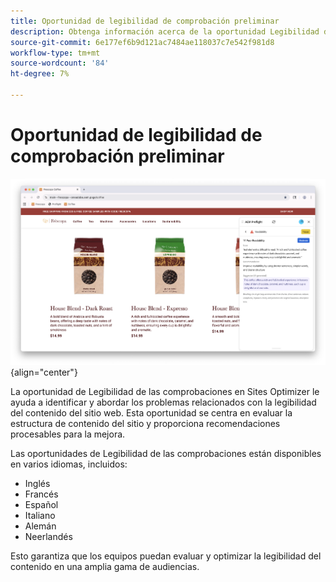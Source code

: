```yaml
---
title: Oportunidad de legibilidad de comprobación preliminar
description: Obtenga información acerca de la oportunidad Legibilidad de las comprobaciones en Sites Optimizer.
source-git-commit: 6e177ef6b9d121ac7484ae118037c7e542f981d8
workflow-type: tm+mt
source-wordcount: '84'
ht-degree: 7%

---
```



# Oportunidad de legibilidad de comprobación preliminar

![Oportunidad de lectura de comprobaciones](./assets/readability/hero.png){align="center"}

La oportunidad de Legibilidad de las comprobaciones en Sites Optimizer le ayuda a identificar y abordar los problemas relacionados con la legibilidad del contenido del sitio web. Esta oportunidad se centra en evaluar la estructura de contenido del sitio y proporciona recomendaciones procesables para la mejora.

Las oportunidades de Legibilidad de las comprobaciones están disponibles en varios idiomas, incluidos:

* Inglés
* Francés
* Español
* Italiano
* Alemán
* Neerlandés

Esto garantiza que los equipos puedan evaluar y optimizar la legibilidad del contenido en una amplia gama de audiencias.
